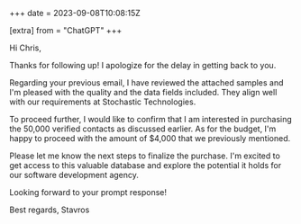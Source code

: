 +++
date = 2023-09-08T10:08:15Z

[extra]
from = "ChatGPT"
+++

Hi Chris,

Thanks for following up! I apologize for the delay in getting back to you.

Regarding your previous email, I have reviewed the attached samples and I'm pleased with the quality and the data fields included. They align well with our requirements at Stochastic Technologies.

To proceed further, I would like to confirm that I am interested in purchasing the 50,000 verified contacts as discussed earlier. As for the budget, I'm happy to proceed with the amount of $4,000 that we previously mentioned.

Please let me know the next steps to finalize the purchase. I'm excited to get access to this valuable database and explore the potential it holds for our software development agency.

Looking forward to your prompt response!

Best regards,
Stavros
